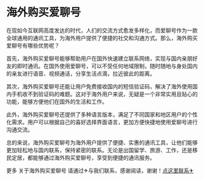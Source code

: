 # 海外购买爱聊号

在现如今互联网高度发达的时代，人们的交流方式愈发多样化，而爱聊号作为一款全球通用的通讯工具，为海外用户提供了便捷的社交和沟通方式。那么，海外购买爱聊号有哪些优势呢？

首先，海外购买爱聊号能够帮助用户在国外快速建立联系网络，实现与国内亲朋好友的即时通讯。在国外使用爱聊号，可以不受任何地域限制，随时随地与身处国内的亲友进行语音、视频通话，分享生活点滴，拉近彼此的距离。

其次，海外购买爱聊号还能让用户免费接收国内的短信验证码，解决了海外使用国内手机收不到验证码的难题。这对于海外用户来说，无疑是一个非常实用且贴心的功能，能够方便他们在国外的生活和工作。

此外，海外购买爱聊号还提供了多种语言版本，满足了不同国家和地区用户的个性化需求。用户可以根据自己的喜好选择界面语言，更加方便快捷地使用爱聊号进行沟通交流。

总的来说，海外购买爱聊号为海外用户提供了便捷、实惠的通讯工具，让他们能够更加轻松地与国内联系，保持紧密的联系。无论是出国留学、旅游、工作，还是移民定居，都能够通过海外购买爱聊号，享受到便捷的通讯服务。

更多 关于海外购买爱聊号 请通过✈与我们联系，感谢阅读，谢谢！[点这里联系✈](https://lm.k02.cc)